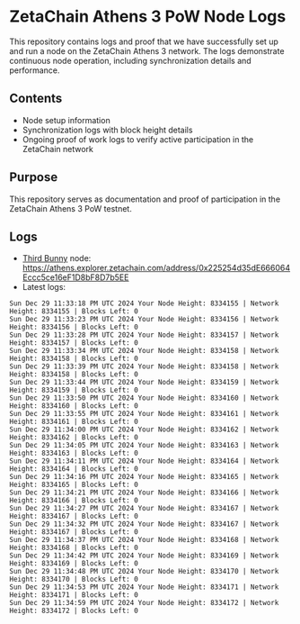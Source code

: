 # ZetaChain Athens 3 PoW Node Logs
This repository contains logs and proof that we have successfully set up and run a node on the ZetaChain Athens 3 network. The logs demonstrate continuous node operation, including synchronization details and performance.

## Contents
- Node setup information
- Synchronization logs with block height details
- Ongoing proof of work logs to verify active participation in the ZetaChain network

## Purpose
This repository serves as documentation and proof of participation in the ZetaChain Athens 3 PoW testnet.

## Logs

- [Third Bunny](https://thirdbunny.xyz/) node: https://athens.explorer.zetachain.com/address/0x225254d35dE666064Eccc5ce16eF1D8bF8D7b5EE
- Latest logs:
```
Sun Dec 29 11:33:18 PM UTC 2024 Your Node Height: 8334155 | Network Height: 8334155 | Blocks Left: 0
Sun Dec 29 11:33:23 PM UTC 2024 Your Node Height: 8334156 | Network Height: 8334156 | Blocks Left: 0
Sun Dec 29 11:33:28 PM UTC 2024 Your Node Height: 8334157 | Network Height: 8334157 | Blocks Left: 0
Sun Dec 29 11:33:34 PM UTC 2024 Your Node Height: 8334158 | Network Height: 8334158 | Blocks Left: 0
Sun Dec 29 11:33:39 PM UTC 2024 Your Node Height: 8334158 | Network Height: 8334158 | Blocks Left: 0
Sun Dec 29 11:33:44 PM UTC 2024 Your Node Height: 8334159 | Network Height: 8334159 | Blocks Left: 0
Sun Dec 29 11:33:50 PM UTC 2024 Your Node Height: 8334160 | Network Height: 8334160 | Blocks Left: 0
Sun Dec 29 11:33:55 PM UTC 2024 Your Node Height: 8334161 | Network Height: 8334161 | Blocks Left: 0
Sun Dec 29 11:34:00 PM UTC 2024 Your Node Height: 8334162 | Network Height: 8334162 | Blocks Left: 0
Sun Dec 29 11:34:05 PM UTC 2024 Your Node Height: 8334163 | Network Height: 8334163 | Blocks Left: 0
Sun Dec 29 11:34:11 PM UTC 2024 Your Node Height: 8334164 | Network Height: 8334164 | Blocks Left: 0
Sun Dec 29 11:34:16 PM UTC 2024 Your Node Height: 8334165 | Network Height: 8334165 | Blocks Left: 0
Sun Dec 29 11:34:21 PM UTC 2024 Your Node Height: 8334166 | Network Height: 8334166 | Blocks Left: 0
Sun Dec 29 11:34:27 PM UTC 2024 Your Node Height: 8334167 | Network Height: 8334167 | Blocks Left: 0
Sun Dec 29 11:34:32 PM UTC 2024 Your Node Height: 8334167 | Network Height: 8334167 | Blocks Left: 0
Sun Dec 29 11:34:37 PM UTC 2024 Your Node Height: 8334168 | Network Height: 8334168 | Blocks Left: 0
Sun Dec 29 11:34:42 PM UTC 2024 Your Node Height: 8334169 | Network Height: 8334169 | Blocks Left: 0
Sun Dec 29 11:34:48 PM UTC 2024 Your Node Height: 8334170 | Network Height: 8334170 | Blocks Left: 0
Sun Dec 29 11:34:53 PM UTC 2024 Your Node Height: 8334171 | Network Height: 8334171 | Blocks Left: 0
Sun Dec 29 11:34:59 PM UTC 2024 Your Node Height: 8334172 | Network Height: 8334172 | Blocks Left: 0
```
